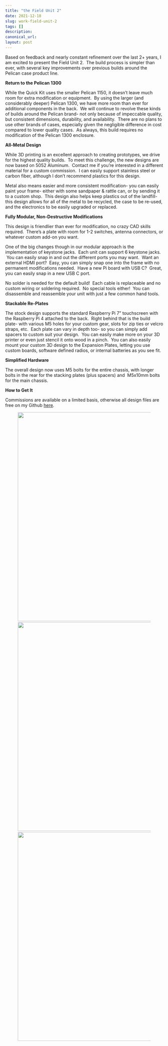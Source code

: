 ```yaml
---
title: "the Field Unit 2"
date: 2021-12-18
slug: work-field-unit-2
tags: []
description: 
canonical_url: 
layout: post
---
```

<p>Based on feedback and nearly constant refinement over the last 2+ years, I am excited to present the Field Unit 2.  The build process is simpler than ever, with several key improvements over previous builds around the Pelican case product line.</p><p><strong>Return to the Pelican 1300</strong></p><p>While the Quick Kit uses the smaller Pelican 1150, it doesn’t leave much room for extra modification or equipment.  By using the larger (and considerably deeper) Pelican 1300, we have more room than ever for additional components in the back.  We will continue to revolve these kinds of builds around the Pelican brand- not only because of impeccable quality, but consistent dimensions, durability, and availability.  There are no plans to use other brands of cases, especially given the negligible difference in cost compared to lower quality cases.  As always, this build requires no modification of the Pelican 1300 enclosure.</p><p><strong>All-Metal Design</strong></p><p>While 3D printing is an excellent approach to creating prototypes, we drive for the highest quality builds.  To meet this challenge, the new designs are now based on 5052 Aluminum.  Contact me if you’re interested in a different material for a custom commission.  I can easily support stainless steel or carbon fiber, although I don’t recommend plastics for this design.</p><p>Metal also means easier and more consistent modification- you can easily paint your frame- either with some sandpaper &amp; rattle can, or by sending it to a custom shop.  This design also helps keep plastics out of the landfill- this design allows for all of the metal to be recycled, the case to be re-used, and the electronics to be easily upgraded or replaced.</p><p><strong>Fully Modular, Non-Destructive Modifications</strong></p><p>This design is friendlier than ever for modification, no crazy CAD skills required.  There’s a plate with room for 1-2 switches, antenna connectors, or whatever custom add-on you want.</p><p>One of the big changes though in our modular approach is the implementation of keystone jacks.  Each unit can support 6 keystone jacks.  You can easily snap in and out the different ports you may want.  Want an external HDMI port?  Easy, you can simply snap one into the frame with no permanent modifications needed.  Have a new Pi board with USB C?  Great, you can easily snap in a new USB C port.</p><p>No solder is needed for the default build!  Each cable is replaceable and no custom wiring or soldering required.  No special tools either!  You can disassemble and reassemble your unit with just a few common hand tools.</p><p><strong>Stackable Re-Plates</strong></p><p>The stock design supports the standard Raspberry Pi 7” touchscreen with the Raspberry Pi 4 attached to the back.  Right behind that is the build plate- with various M5 holes for your custom gear, slots for zip ties or velcro straps, etc.  Each plate can vary in depth too- so you can simply add spacers to custom suit your design.  You can easily make more on your 3D printer or even just stencil it onto wood in a pinch.  You can also easily mount your custom 3D design to the Expansion Plates, letting you use custom boards, software defined radios, or internal batteries as you see fit.</p><p><strong>Simplified Hardware</strong></p><p>The overall design now uses M5 bolts for the entire chassis, with longer bolts in the rear for the stacking plates (plus spacers) and  M5x10mm bolts for the main chassis.</p><p><strong>How to Get It</strong></p><p>Commissions are available on a limited basis, otherwise all design files are free on my Github <a href="https://github.com/jdoscher">here</a>.</p><figure class="kg-card kg-gallery-card kg-width-wide"><div class="kg-gallery-container"><div class="kg-gallery-row"><div class="kg-gallery-image"><img src="/images/content/images/2023/07/J1010139.jpg" width="1000" height="667" loading="lazy" alt srcset="/images/content/images/size/w600/2023/07/J1010139.jpg 600w, /images/content/images/2023/07/J1010139.jpg 1000w" sizes="(min-width: 720px) 720px"></div><div class="kg-gallery-image"><img src="/images/content/images/2023/07/J1010143.jpg" width="1000" height="667" loading="lazy" alt srcset="/images/content/images/size/w600/2023/07/J1010143.jpg 600w, /images/content/images/2023/07/J1010143.jpg 1000w" sizes="(min-width: 720px) 720px"></div><div class="kg-gallery-image"><img src="/images/content/images/2023/07/J1010146.jpg" width="1000" height="667" loading="lazy" alt srcset="/images/content/images/size/w600/2023/07/J1010146.jpg 600w, /images/content/images/2023/07/J1010146.jpg 1000w" sizes="(min-width: 720px) 720px"></div></div></div></figure>
